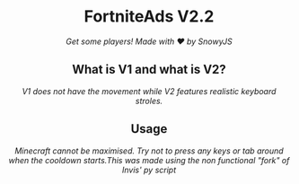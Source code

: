 <h1 align="center">FortniteAds V2.2</h1><div align="center">
<i>Get some players! Made with ❤️ by SnowyJS</i>

<h2 align="center">What is V1 and what is V2?</h2><div align="center">
<i>V1 does not have the movement while V2 features realistic keyboard stroles.</i>

<h2 align="center">Usage</h2><div align="center">
<i>Minecraft cannot be maximised. Try not to press any keys or tab around when the cooldown starts.</i

<i>This was made using the non functional "fork" of Invis' py script</i>
